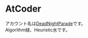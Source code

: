 # AtCoder

アカウント名は[DeadNightParade](https://atcoder.jp/users/DeadNightParade)です。<br>
Algorithm緑、Heuristic水です。
